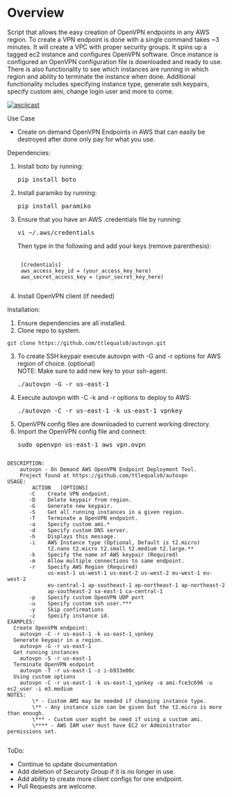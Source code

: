 # Overview

Script that allows the easy creation of OpenVPN endpoints in any AWS region.  To create a VPN endpoint is done with a single command takes ~3 minutes. It will create a VPC with proper security groups. It spins up a tagged ec2  instance  and configures OpenVPN software. Once instance is configured an OpenVPN configuration file is downloaded and ready to use. There is also functionality to see which instances are running in which region and ability to terminate the instance when done. Additional functionality includes specifying instance type, generate ssh keypairs, specify custom ami,  change login user and more to come. 

[![asciicast](https://asciinema.org/a/102869.png)](https://asciinema.org/a/102869)

Use Case
  * Create on demand OpenVPN Endpoints in AWS that can easily be destroyed after done
    only pay for what you use.
    
Dependencies:

1. Install boto by running: 
	<pre><addr>pip install boto</pre></addr>
2. Install paramiko by running: 
	<pre><addr>pip install paramiko</pre></addr>
3. Ensure that you have an AWS .credentials file by running: 
	<pre><addr>vi ~/.aws/credentials</pre></addr>
	Then type in the following and add your keys (remove parenthesis):
	<pre><code>
	[Credentials]
	aws_access_key_id = (your_access_key_here)
	aws_secret_access_key = (your_secret_key_here)
	</pre></code>
4. Install OpenVPN client (if needed)


Installation:

1. Ensure dependencies are all installed.
2. Clone repo to system.
  <pre><code>git clone https://github.com/ttlequals0/autovpn.git</code></pre>
3. To create SSH keypair execute autovpn with -G and -r options for AWS region of choice. (optional)	
   NOTE: Make sure to add new key to your ssh-agent.
	<pre><addr>./autovpn -G -r us-east-1</addr></pre>
4. Execute autovpn with -C -k and -r options to deploy to AWS:
	<pre><addr>./autovpn -C -r us-east-1 -k us-east-1_vpnkey</addr></pre>
4. OpenVPN config files are downloaded to current working directory.
5. Import the OpenVPN config file and connect:
	<pre><addr>sudo openvpn us-east-1_aws_vpn.ovpn</pre></addr></pre>  

<pre><code>
DESCRIPTION:
    autovpn - On Demand AWS OpenVPN Endpoint Deployment Tool.
	Project found at https://github.com/ttlequals0/autovpn
USAGE:
        ACTION	 [OPTIONS]
       -C    Create VPN endpoint.
       -D    Delete keypair from region.
       -G    Generate new keypair.
       -S    Get all running instances in a given region.
       -T    Terminate a OpenVPN endpoint.
       -a    Specify custom ami.*
       -d    Specify custom DNS server.
       -h    Displays this message.
       -i    AWS Instance type (Optional, Default is t2.micro)
		     t2.nano t2.micro t2.small t2.medium t2.large.**
       -k    Specify the name of AWS keypair (Required)
       -m    Allow multiple connections to same endpoint.
       -r    Specify AWS Region (Required)
		     us-east-1 us-west-1 us-east-2 us-west-2 eu-west-1 eu-west-2 
		     eu-central-1 ap-southeast-1 ap-northeast-1 ap-northeast-2 
		     ap-southeast-2 sa-east-1 ca-central-1
       -p    Specify custom OpenVPN UDP port
       -u    Specify custom ssh user.***
       -y    Skip confirmations
       -z    Specify instance id.
EXAMPLES:
  Create OpenVPN endpoint:
	autovpn -C -r us-east-1 -k us-east-1_vpnkey
  Generate keypair in a region.
	autovpn -G -r us-east-1
  Get running instances
	autovpn -S -r us-east-1
  Terminate OpenVPN endpoint
	autovpn -T -r us-east-1 -z i-b933e00c
  Using custom options
    autovpn -C -r us-east-1 -k us-east-1_vpnkey -a ami-fce3c696 -u ec2_user -i m3.medium
NOTES:
        \* - Custom AMI may be needed if changing instance type.
        \** - Any instance size can be given but the t2.micro is more than enough.
        \*** - Custom user might be need if using a custom ami.
	    \**** - AWS IAM user must have EC2 or Administrator permissions set.

</pre></code>

ToDo:
  * Continue to update documentation
  * Add deletion of Securoty Group if it is no longer in use.
  * Add ability to create more client configs for one endpoint.
  * Pull Requests are welcome.

